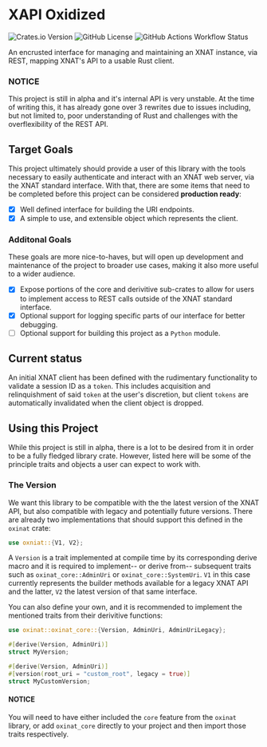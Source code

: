 # XAPI Oxidized #
![Crates.io Version](https://img.shields.io/crates/v/oxinat?style=for-the-badge)
![GitHub License](https://img.shields.io/github/license/WilkinsonK/xapi-oxidized?style=for-the-badge)
![GitHub Actions Workflow Status](https://img.shields.io/github/actions/workflow/status/WilkinsonK/xapi-oxidized/test.yml?style=for-the-badge)

An encrusted interface for managing and maintaining an XNAT instance,
via REST, mapping XNAT's API to a usable Rust client.

### NOTICE ###
This project is still in alpha and it's internal API is very unstable.
At the time of writing this, it has already gone over 3 rewrites due
to issues including, but not limited to, poor understanding of Rust
and challenges with the overflexibility of the REST API.

## Target Goals ##
This project ultimately should provide a user of this library with the
tools necessary to easily authenticate and interact with an XNAT web
server, via the XNAT standard interface. With that, there are some
items that need to be completed before this project can be considered
**production ready**:

- [x] Well defined interface for building the URI endpoints.
- [x] A simple to use, and extensible object which represents the
      client.

### Additonal Goals ###
These goals are more nice-to-haves, but will open up development and
maintenance of the project to broader use cases, making it also more
useful to a wider audience.

- [x] Expose portions of the core and derivitive sub-crates to allow
      for users to implement access to REST calls outside of the XNAT
      standard interface.
- [x] Optional support for logging specific parts of our interface for
      better debugging.
- [ ] Optional support for building this project as a `Python` module.

## Current status ##
An initial XNAT client has been defined with the rudimentary
functionality to validate a session ID as a `token`. This includes
acquisition and relinquishment of said `token` at the user's
discretion, but client `tokens` are automatically invalidated when the
client object is dropped.

## Using this Project ##
While this project is still in alpha, there is a lot to be desired
from it in order to be a fully fledged library crate. However, listed
here will be some of the principle traits and objects a user can
expect to work with.

### The Version ###
We want this library to be compatible with the the latest version of
the XNAT API, but also compatible with legacy and potentially future
versions. There are already two implementations that should support
this defined in the `oxinat` crate:

```rust
use oxniat::{V1, V2};
```

A `Version` is a trait implemented at compile time by its
corresponding derive macro and it is required to implement-- or derive
from-- subsequent traits such as `oxinat_core::AdminUri` or
`oxinat_core::SystemUri`. `V1` in this case currently represents the
builder methods available for a legacy XNAT API and the latter, `V2`
the latest version of that same interface.

You can also define your own, and it is recommended to implement the
mentioned traits from their derivitive functions:

```rust
use oxinat::oxinat_core::{Version, AdminUri, AdminUriLegacy};

#[derive(Version, AdminUri)]
struct MyVersion;

#[derive(Version, AdminUri)]
#[version(root_uri = "custom_root", legacy = true)]
struct MyCustomVersion;
```

#### NOTICE ####
You will need to have either included the `core` feature from the
`oxinat` library, or add `oxinat_core` directly to your project and
then import those traits respectively.

